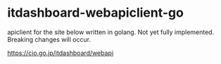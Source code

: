 # itdashboard-webapiclient-go
 
apiclient for the site below written in golang.
Not yet fully implemented. Breaking changes will occur.

https://cio.go.jp/itdashboard/webapi